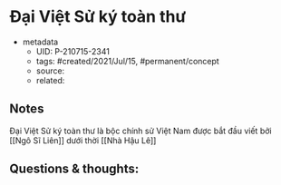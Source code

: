 # Đại Việt Sử ký toàn thư

- metadata
	- UID: P-210715-2341
	- tags: #created/2021/Jul/15, #permanent/concept 
	- source: 
	- related: 

## Notes
Đại Việt Sử ký toàn thư là bộc chính sử Việt Nam được bắt đầu viết bởi [[Ngô Sĩ Liên]] dưới thời [[Nhà Hậu Lê]]

## Questions & thoughts:

